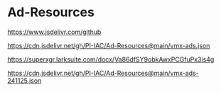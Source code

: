 # Ad-Resources
https://www.jsdelivr.com/github


https://cdn.jsdelivr.net/gh/PI-IAC/Ad-Resources@main/vmx-ads.json


https://superxgr.larksuite.com/docx/Va86dfSY9obkAwxPCGfuPx3is4g


https://cdn.jsdelivr.net/gh/PI-IAC/Ad-Resources@main/vmx-ads-241125.json